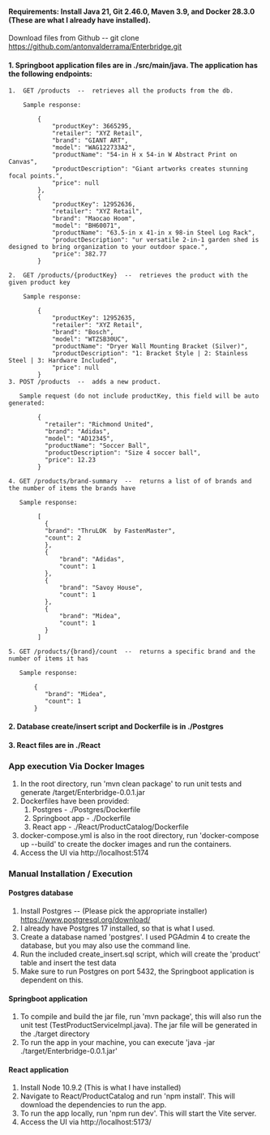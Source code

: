 #### Requirements:  Install Java 21, Git 2.46.0, Maven 3.9, and Docker 28.3.0 (These are what I already have installed).

Download files from Github -- git clone https://github.com/antonvalderrama/Enterbridge.git

#### 1.  Springboot application files are in ./src/main/java.  The application has the following endpoints:
    1.  GET /products  --  retrieves all the products from the db.

        Sample response:
       
            {
                "productKey": 3665295,
                "retailer": "XYZ Retail",
                "brand": "GIANT ART",
                "model": "WAG122733A2",
                "productName": "54-in H x 54-in W Abstract Print on Canvas",
                "productDescription": "Giant artworks creates stunning focal points.",
                "price": null
            },
            {
                "productKey": 12952636,
                "retailer": "XYZ Retail",
                "brand": "Maocao Hoom",
                "model": "BH60071",
                "productName": "63.5-in x 41-in x 98-in Steel Log Rack",
                "productDescription": "ur versatile 2-in-1 garden shed is designed to bring organization to your outdoor space.",
                "price": 382.77
            }
        
    2.  GET /products/{productKey}  --  retrieves the product with the given product key

        Sample response:

            {
                "productKey": 12952635,
                "retailer": "XYZ Retail",
                "brand": "Bosch",
                "model": "WTZSB30UC",
                "productName": "Dryer Wall Mounting Bracket (Silver)",
                "productDescription": "1: Bracket Style | 2: Stainless Steel | 3: Hardware Included",
                "price": null
            }
    3. POST /products  --  adds a new product.

       Sample request (do not include productKey, this field will be auto generated:

            {
              "retailer": "Richmond United",
              "brand": "Adidas",
              "model": "AD12345",
              "productName": "Soccer Ball",
              "productDescription": "Size 4 soccer ball",
              "price": 12.23
            }

    4. GET /products/brand-summary  --  returns a list of of brands and the number of items the brands have

       Sample response:

            [
              {
              "brand": "ThruLOK  by FastenMaster",
              "count": 2
              },
              {
                  "brand": "Adidas",
                  "count": 1
              },
              {
                  "brand": "Savoy House",
                  "count": 1
              },
              {
                  "brand": "Midea",
                  "count": 1
              }
            ]
 
    5. GET /products/{brand}/count  --  returns a specific brand and the number of items it has

       Sample response:
  
           {
              "brand": "Midea",
              "count": 1
           }
   
#### 2.  Database create/insert script and Dockerfile is in ./Postgres
#### 3.  React files are in ./React

### App execution Via Docker Images
1.  In the root directory, run 'mvn clean package' to run unit tests and generate /target/Enterbridge-0.0.1.jar
2.  Dockerfiles have been provided:
    1. Postgres - ./Postgres/Dockerfile
    2. Springboot app - ./Dockerfile
    3. React app - ./React/ProductCatalog/Dockerfile
3.  docker-compose.yml is also in the root directory, run 'docker-compose up --build' to create the docker images and run the containers.
4.  Access the UI via http://localhost:5174

### Manual Installation / Execution

#### Postgres database
1.  Install Postgres -- (Please pick the appropriate installer) https://www.postgresql.org/download/
2.  I already have Postgres 17 installed, so that is what I used.
3.  Create a database named 'postgres'.  I used PGAdmin 4 to create the database, but you may also use the command line.
4.  Run the included create_insert.sql script, which will create the 'product' table and insert the test data
5.  Make sure to run Postgres on port 5432, the Springboot application is dependent on this.

#### Springboot application
1.  To compile and build the jar file, run 'mvn package', this will also run the unit test (TestProductServiceImpl.java).  The jar file will be generated in the ./target directory
3.  To run the app in your machine, you can execute 'java -jar ./target/Enterbridge-0.0.1.jar'
       
#### React application
1.  Install Node 10.9.2 (This is what I have installed)
2.  Navigate to React/ProductCatalog and run 'npm install'.  This will download the dependencies to run the app.
3.  To run the app locally, run 'npm run dev'.  This will start the Vite server.
4.  Access the UI via http://localhost:5173/
